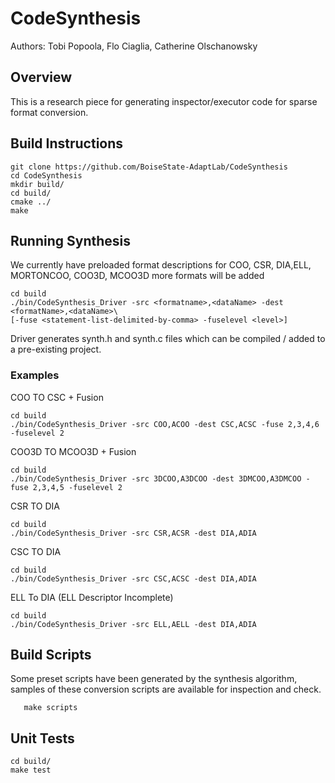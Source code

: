 # CodeSynthesis
Authors: Tobi Popoola, Flo Ciaglia, Catherine Olschanowsky
## Overview
This is a research piece for generating inspector/executor code for sparse format
conversion. 

## Build Instructions
```shell script
git clone https://github.com/BoiseState-AdaptLab/CodeSynthesis
cd CodeSynthesis
mkdir build/
cd build/
cmake ../
make
```
## Running Synthesis

We currently have preloaded format descriptions for COO, CSR, DIA,ELL, MORTONCOO, COO3D, MCOO3D 
more formats will be added

```shell script
cd build
./bin/CodeSynthesis_Driver -src <formatname>,<dataName> -dest <formatName>,<dataName>\
[-fuse <statement-list-delimited-by-comma> -fuselevel <level>]
```

Driver generates synth.h and synth.c files which can be compiled / added to a pre-existing project.

### Examples

COO TO CSC + Fusion

```shell script
cd build
./bin/CodeSynthesis_Driver -src COO,ACOO -dest CSC,ACSC -fuse 2,3,4,6 -fuselevel 2
```

COO3D TO MCOO3D + Fusion

```shell script
cd build
./bin/CodeSynthesis_Driver -src 3DCOO,A3DCOO -dest 3DMCOO,A3DMCOO -fuse 2,3,4,5 -fuselevel 2
```


CSR TO DIA

```shell script
cd build
./bin/CodeSynthesis_Driver -src CSR,ACSR -dest DIA,ADIA
```

CSC TO DIA

```shell script
cd build
./bin/CodeSynthesis_Driver -src CSC,ACSC -dest DIA,ADIA
```
ELL To DIA (ELL Descriptor Incomplete)

```shell script
cd build
./bin/CodeSynthesis_Driver -src ELL,AELL -dest DIA,ADIA
```

## Build Scripts
Some preset scripts have been generated by the synthesis algorithm, samples of these conversion 
scripts are available for inspection and check.

``` shell script
   make scripts
```

## Unit Tests
```shell script
cd build/
make test
```

